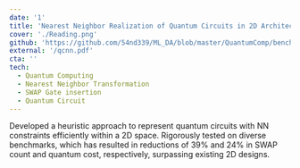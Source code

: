 ```yaml
---
date: '1'
title: 'Nearest Neighbor Realization of Quantum Circuits in 2D Architecture'
cover: './Reading.png'
github: 'https://github.com/54nd339/ML_DA/blob/master/QuantumComp/benchmark.ipynb'
external: '/qcnn.pdf'
cta: ''
tech:
  - Quantum Computing
  - Nearest Neighbor Transformation
  - SWAP Gate insertion
  - Quantum Circuit
---
```

Developed a heuristic approach to represent quantum circuits with NN constraints efficiently within a 2D space. Rigorously tested on diverse benchmarks, which has resulted in reductions of 39% and 24% in SWAP count and quantum cost, respectively, surpassing existing 2D designs.
